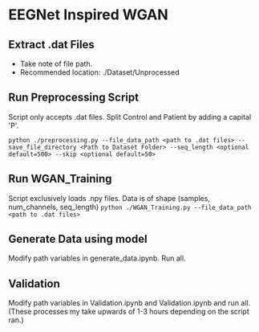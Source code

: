 # EEGNet Inspired WGAN

## Extract .dat Files
* Take note of file path.
* Recommended location: ./Dataset/Unprocessed

## Run Preprocessing Script
Script only accepts .dat files. Split Control and Patient by adding a capital 'P'.

`python ./preprocessing.py --file_data_path <path to .dat files> --save_file_directory <Path to Dataset Folder> --seq_length <optional default=500> --skip <optional default=50>`

## Run WGAN_Training
Script exclusively loads .npy files. Data is of shape (samples, num_channels, seq_length)
`python ./WGAN_Training.py --file_data_path <path to .dat files>`

## Generate Data using model
Modify path variables in generate_data.ipynb. Run all.

## Validation
Modify path variables in Validation.ipynb and Validation.ipynb and run all. (These processes my take upwards of 1-3 hours depending on the script ran.)